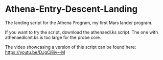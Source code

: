 # Athena-Entry-Descent-Landing
The landing script for the Athena Program, my first Mars lander program.

If you want to try the script, download the athenaedl.ks script. The one with athenaedlcmt.ks is too large for the probe core.

The video showcasing a version of this script can be found here: https://youtu.be/DJgCj8iy--M
